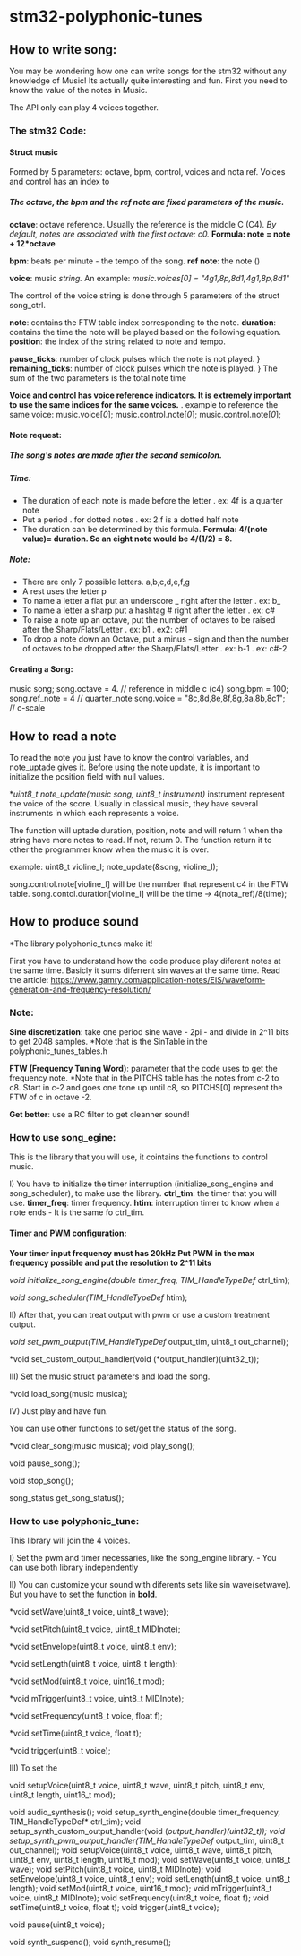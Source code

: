 # stm32-polyphonic-tunes

## How to write song: 

You may be wondering how one can write songs for the stm32 without any knowledge of Music! Its actually quite interesting and fun. First you need to know the value of the notes in Music. 

The API only can play 4 voices together.

### The stm32 Code:

#### Struct **music**

Formed by 5 parameters: octave, bpm, control, voices and nota ref. 
Voices and control has an index to 

##### The octave, the bpm and the ref note are fixed parameters of the music.

**octave**: octave reference. Usually the reference is the middle C (C4). 
*By default, notes are associated with the first octave: c0.*
**Formula: note = note + 12*octave**

**bpm**: beats per minute - the tempo of the song. 
**ref note**: the note ()

**voice**: music *string.*
An example: *music.voices[0] = "4g1,8p,8d1,4g1,8p,8d1"*

The control of the voice string is done through 5 parameters of the struct song_ctrl.

**note**: contains the FTW table index corresponding to the note.
**duration**: contains the time the note will be played based on the following equation.
**position**: the index of the string related to note and tempo.

**pause_ticks**: number of clock pulses which the note is not played.   }
**remaining_ticks**: number of clock pulses which the note is played.   } The sum of the two parameters is the total note time


**Voice and control has voice reference indicators. It is extremely important to use the same indices for the same voices.**
. example to reference the same voice:
music.voice[*0*]; music.control.note[*0*]; music.control.note[*0*];

#### Note request:
##### The song's notes are made after the second semicolon.

##### Time:
- The duration of each note is made before the letter
. ex: 4f is a quarter note
- Put a period . for dotted notes
. ex: 2.f is a dotted half note
- The duration can be determined by this formula.
 **Formula: 4/(note value)= duration. So an eight note would be 4/(1/2) = 8.**

##### Note:
- There are only 7 possible letters. a,b,c,d,e,f,g
- A rest uses the letter p
- To name a letter a flat put an underscore _ right after the letter
. ex: b_
- To name a letter a sharp put a hashtag # right after the letter
. ex: c#
- To raise a note up an octave, put the number of octaves to be raised after the Sharp/Flats/Letter
. ex: b1
. ex2: c#1
- To drop a note down an Octave, put a minus - sign and then the number of octaves to be dropped after the Sharp/Flats/Letter
. ex: b-1
. ex: c#-2

#### Creating a Song:

music song;
song.octave = 4. // reference in middle c (c4)
song.bpm = 100; 
song.ref_note = 4 // quarter_note
song.voice = "8c,8d,8e,8f,8g,8a,8b,8c1"; // c-scale

## How to read a note
To read the note you just have to know the control variables, and note_uptade gives it. Before using the note update, it is important to initialize the position field with null values.

**uint8_t note_update(music *song, uint8_t instrument)**
instrument represent the voice of the score. Usually in classical music, they have several instruments in which each represents a voice.

The function will uptade duration, position, note and will return 1 when the string have more notes to read. If not, return 0. The function return it to other the programmer know when the music it is over.

example: uint8_t violine_I; note_update(&song, violine_I);

song.control.note[violine_I] will be the number that represent c4 in the FTW table. song.contol.duration[violine_I] will be the time -> 4(nota_ref)/8(time);

## How to produce sound

*The library polyphonic_tunes make it! 

First you have to understand how the code produce play diferent notes at the same time.
Basicly it sums diferrent sin waves at the same time.
Read the article: https://www.gamry.com/application-notes/EIS/waveform-generation-and-frequency-resolution/

### Note:
**Sine discretization**: take one period sine wave - 2pi - and divide in 2^11 bits to get 2048 samples.
*Note that is the SinTable in the polyphonic_tunes_tables.h

**FTW (Frequency Tuning Word)**: parameter that the code uses to get the frequency note.
*Note that in the PITCHS table has the notes from c-2 to c8. Start in c-2 and goes one tone up until c8, so PITCHS[0] represent the FTW of c in octave -2.

**Get better**: use a RC filter to get cleanner sound!

### How to use song_egine:

This is the library that you will use, it cointains the functions to control music.

I) You have to initialize the timer interruption (initialize_song_engine and song_scheduler), to make use the library.
**ctrl_tim**: the timer that you will use.
**timer_freq**: timer frequency.
**htim**: interruption timer to know when a note ends - It is the same fo ctrl_tim.
#### Timer and PWM configuration:
**Your timer input frequency must has 20kHz**
**Put PWM in the max frequency possible and put the resolution to 2^11 bits** 

*void initialize_song_engine(double timer_freq, TIM_HandleTypeDef* ctrl_tim);

*void song_scheduler(TIM_HandleTypeDef* htim);

II) After that, you can treat output with pwm or use a custom treatment output.

*void set_pwm_output(TIM_HandleTypeDef* output_tim, uint8_t out_channel);

*void set_custom_output_handler(void (*output_handler)(uint32_t));

III) Set the music struct parameters and load the song. 

*void load_song(music musica);

IV) Just play and have fun.

You can use other functions to set/get the status of the song.

*void clear_song(music musica);
void play_song();

void pause_song();

void stop_song();

song_status get_song_status();

### How to use polyphonic_tune:

This library will join the 4 voices.

I) Set the pwm and timer necessaries, like the song_engine library. - You can use both library independently

II) You can customize your sound with diferents sets like sin wave(setwave).
But you have to set the function in **bold**.

*void setWave(uint8_t voice, uint8_t wave);

*void setPitch(uint8_t voice, uint8_t MIDInote);

*void setEnvelope(uint8_t voice, uint8_t env);

*void setLength(uint8_t voice, uint8_t length);

*void setMod(uint8_t voice, uint16_t mod);

*void mTrigger(uint8_t voice, uint8_t MIDInote);

*void setFrequency(uint8_t voice, float f);

*void setTime(uint8_t voice, float t);

*void trigger(uint8_t voice);


III) To set the 

void setupVoice(uint8_t voice, uint8_t wave, uint8_t pitch, uint8_t env, uint8_t length, uint16_t mod);



void audio_synthesis();
void setup_synth_engine(double timer_frequency, TIM_HandleTypeDef* ctrl_tim);
void setup_synth_custom_output_handler(void (*output_handler)(uint32_t));
void setup_synth_pwm_output_handler(TIM_HandleTypeDef* output_tim, uint8_t out_channel);
void setupVoice(uint8_t voice, uint8_t wave, uint8_t pitch, uint8_t env, uint8_t length, uint16_t mod);
void setWave(uint8_t voice, uint8_t wave);
void setPitch(uint8_t voice, uint8_t MIDInote);
void setEnvelope(uint8_t voice, uint8_t env);
void setLength(uint8_t voice, uint8_t length);
void setMod(uint8_t voice, uint16_t mod);
void mTrigger(uint8_t voice, uint8_t MIDInote);
void setFrequency(uint8_t voice, float f);
void setTime(uint8_t voice, float t);
void trigger(uint8_t voice);

void pause(uint8_t voice);

void synth_suspend();
void synth_resume();
